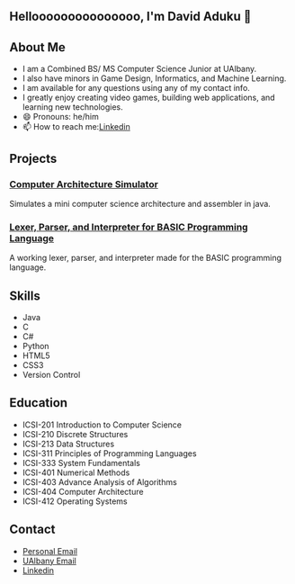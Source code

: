 ## Hellooooooooooooooo, I'm David Aduku 👋

## About Me
- I am a Combined BS/ MS Computer Science Junior at UAlbany.
- I also have minors in Game Design, Informatics, and Machine Learning.
- I am available for any questions using any of my contact info.
- I greatly enjoy creating video games, building web applications, and learning new technologies.
- 😄 Pronouns: he/him
- 📫 How to reach me:[Linkedin](https://www.linkedin.com/in/david-aduku-47a249251/)
<!--
**DavidAAwesome/DavidAAwesome** is a ✨ _special_ ✨ repository because its `README.md` (this file) appears on your GitHub profile.

Here are some ideas to get you started:

- 🔭 I’m currently working on ...
- 🌱 I’m currently learning ...
- 👯 I’m looking to collaborate on ...
- 🤔 I’m looking for help with ...
- 💬 Ask me about ...
- 📫 How to reach me: ...
- 😄 Pronouns: ...
- ⚡ Fun fact: ...
-->

## Projects
### [Computer Architecture Simulator](https://github.com/DavidAAwesome/Computer-Architecture-Simulator-in-Java)
Simulates a mini computer science architecture and assembler in java.

### [Lexer, Parser, and Interpreter for BASIC Programming Language](https://github.com/DavidAAwesome/Lexer-Parser-and-Interpreter-for-BASIC_Programming-Language)
A working lexer, parser, and interpreter made for the BASIC programming language.

## Skills
- Java
- C
- C#
- Python
- HTML5
- CSS3
- Version Control

## Education
- ICSI-201 Introduction to Computer Science
- ICSI-210 Discrete Structures
- ICSI-213 Data Structures
- ICSI-311 Principles of Programming Languages
- ICSI-333 System Fundamentals
- ICSI-401 Numerical Methods
- ICSI-403 Advance Analysis of Algorithms
- ICSI-404 Computer Architecture
- ICSI-412 Operating Systems

## Contact
- [Personal Email](davidaduku562@gmail.com)
- [UAlbany Email](ddaduku@albany.edu)
- [Linkedin](https://www.linkedin.com/in/david-aduku-47a249251/)


